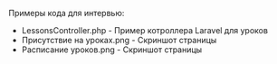 Примеры кода для интервью: 
* LessonsController.php - Пример котроллера Laravel для уроков
* Присутствие на уроках.png - Скриншот страницы  
* Расписание уроков.png - Скриншот страницы 

